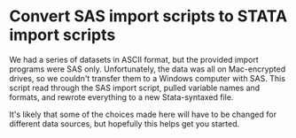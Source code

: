 # Convert SAS import scripts to STATA import scripts

We had a series of datasets in ASCII format, but the provided import programs were SAS only. Unfortunately, the data was all on Mac-encrypted drives, so we couldn't transfer them to a Windows computer with SAS. This script read through the SAS import script, pulled variable names and formats, and rewrote everything to a new Stata-syntaxed file.

It's likely that some of the choices made here will have to be changed for different data sources, but hopefully this helps get you started.
